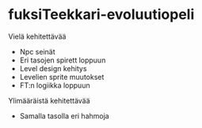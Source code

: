 # fuksiTeekkari-evoluutiopeli

Vielä kehitettävää
 - Npc seinät
 - Eri tasojen spirett loppuun
 - Level design kehitys
 - Levelien sprite muutokset
 - FT:n logiikka loppuun


Ylimääräistä kehitettävää
 - Samalla tasolla eri hahmoja

   
